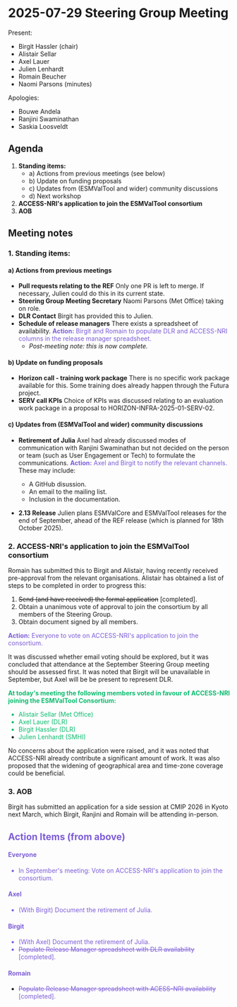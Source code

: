 # 2025-07-29 Steering Group Meeting

Present:
- Birgit Hassler (chair)
- Alistair Sellar
- Axel Lauer
- Julien Lenhardt
- Romain Beucher
- Naomi Parsons (minutes)

Apologies:
- Bouwe Andela
- Ranjini Swaminathan
- Saskia Loosveldt


## Agenda

1. **Standing items:**
    - a) Actions from previous meetings (see below)
    - b) Update on funding proposals
    - c) Updates from (ESMValTool and wider) community discussions
    - d) Next workshop
2. **ACCESS-NRI's application to join the ESMValTool consortium**
3. **AOB**


## Meeting notes

### 1. Standing items:

#### a) Actions from previous meetings

- **Pull requests relating to the REF**
Only one PR is left to merge. If necessary, Julien could do this in its current state.
- **Steering Group Meeting Secretary**
Naomi Parsons (Met Office) taking on role.
- **DLR Contact**
Birgit has provided this to Julien.
- **Schedule of release managers**
There exists a spreadsheet of availability.
    <font color="#7D5DD7"><strong>Action:</strong> Birgit and Romain to populate DLR and  ACCESS-NRI columns in the release manager spreadsheet.</font>
   - *Post-meeting note: this is now complete.*

#### b) Update on funding proposals

- **Horizon call - training work package**
There is no specific work package available for this. Some training does already happen through the Futura project.
- **SERV call KPIs**
Choice of KPIs was discussed relating to an evaluation work package in a proposal to HORIZON-INFRA-2025-01-SERV-02.

#### c) Updates from (ESMValTool and wider) community discussions

- **Retirement of Julia**
Axel had already discussed modes of communication with Ranjini Swaminathan but not decided on the person or team (such as User Engagement or Tech) to formulate the communications.
<font color="#7D5DD7"><strong>Action:</strong> Axel and Birgit to notify the relevant channels.</font> These may include:
   - A GitHub disussion.
   - An email to the mailing list.
   - Inclusion in the documentation.

- **2.13 Release** Julien plans ESMValCore and ESMValTool releases for the end of September, ahead of the REF release (which is planned for 18th October 2025).

### 2. ACCESS-NRI's application to join the ESMValTool consortium

Romain has submitted this to Birgit and Alistair, having recently received pre-approval from the relevant organisations. Alistair has obtained a list of steps to be completed in order to progress this:

1. ~~Send (and have received) the formal application~~ [completed].
2. Obtain a unanimous vote of approval to join the consortium by all members of the Steering Group.
3. Obtain document signed by all members.

<font color="#7D5DD7"><strong>Action:</strong> Everyone to vote on ACCESS-NRI's application to join the consortium.</font>

It was discussed whether email voting should be explored, but it was concluded that attendance at the September Steering Group meeting should be assessed first. It was noted that Birgit will be unavailable in September, but Axel will be be present to represent DLR.

<font color="#0BBC6F"><strong>At today's meeting the following members voted in favour of ACCESS-NRI joining the ESMValTool Consortium:</strong>
- Alistair Sellar (Met Office)
- Axel Lauer (DLR)
- Birgit Hassler (DLR)
- Julien Lenhardt (SMHI)</font>
    
No concerns about the application were raised, and it was noted that ACCESS-NRI already contribute a significant amount of work. It was also proposed that the widening of geographical area and time-zone coverage could be beneficial.


### 3. AOB

Birgit has submitted an application for a side session at CMIP 2026 in Kyoto next March, which Birgit, Ranjini and Romain will be attending in-person.


## <font color="#7D5DD7">Action Items (from above)

#### Everyone
- In September's meeting: Vote on ACCESS-NRI's application to join the consortium.
#### Axel
- (With Birgit) Document the retirement of Julia.
#### Birgit
- (With Axel) Document the retirement of Julia.
- ~~Populate Release Manager spreadsheet with DLR availability~~ [completed].
#### Romain
- ~~Populate Release Manager spreadsheet with ACESS-NRI availability~~ [completed].</font>
